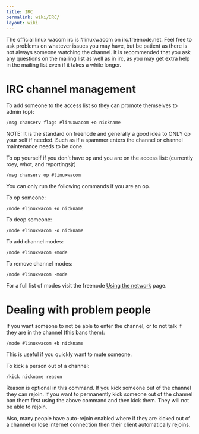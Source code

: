 ```yaml
---
title: IRC
permalink: wiki/IRC/
layout: wiki
---
```


The official linux wacom irc is \#linuxwacom on irc.freenode.net. Feel
free to ask problems on whatever issues you may have, but be patient as
there is not always someone watching the channel. It is recommended that
you ask any questions on the mailing list as well as in irc, as you may
get extra help in the mailing list even if it takes a while longer.

IRC channel management
======================

To add someone to the access list so they can promote themselves to
admin (op):

`/msg chanserv flags #linuxwacom +o nickname`

NOTE: It is the standard on freenode and generally a good idea to ONLY
op your self if needed. Such as if a spammer enters the channel or
channel maintenance needs to be done.

To op yourself if you don't have op and you are on the access list:
(currently roey, whot, and reportingsjr)

`/msg chanserv op #linuxwacom`

You can only run the following commands if you are an op.

To op someone:

`/mode #linuxwacom +o nickname`

To deop someone:

`/mode #linuxwacom -o nickname`

To add channel modes:

`/mode #linuxwacom +mode`

To remove channel modes:

`/mode #linuxwacom -mode`

For a full list of modes visit the freenode [Using the
network](http://freenode.net/using_the_network.shtml) page.

Dealing with problem people
===========================

If you want someone to not be able to enter the channel, or to not talk
if they are in the channel (this bans them):

`/mode #linuxwacom +b nickname`

This is useful if you quickly want to mute someone.

To kick a person out of a channel:

`/kick nickname reason`

Reason is optional in this command. If you kick someone out of the
channel they can rejoin. If you want to permanently kick someone out of
the channel ban them first using the above command and then kick them.
They will not be able to rejoin.

Also, many people have auto-rejoin enabled where if they are kicked out
of a channel or lose internet connection then their client automatically
rejoins.
